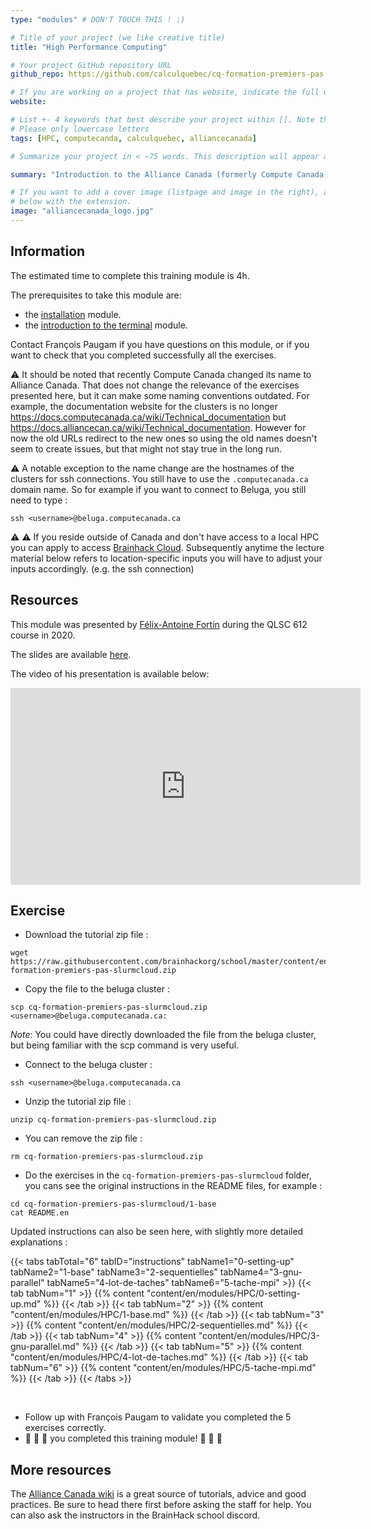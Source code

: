 ```yaml
---
type: "modules" # DON'T TOUCH THIS ! :)

# Title of your project (we like creative title)
title: "High Performance Computing"

# Your project GitHub repository URL
github_repo: https://github.com/calculquebec/cq-formation-premiers-pas

# If you are working on a project that has website, indicate the full url including "https://" below or leave it empty.
website:

# List +- 4 keywords that best describe your project within []. Note that the project summary also involves a number of key words. Those are listed on top of the [github repository](https://github.com/PSY6983-2021/project_template), click `manage topics`.
# Please only lowercase letters
tags: [HPC, computecanda, calculquebec, alliancecanada]

# Summarize your project in < ~75 words. This description will appear at the top of your page and on the list page with other projects..

summary: "Introduction to the Alliance Canada (formerly Compute Canada) infrastructure and parallel computing."

# If you want to add a cover image (listpage and image in the right), add it to your directory and indicate the name
# below with the extension.
image: "alliancecanada_logo.jpg"
---
```

<!-- This is an html comment and this won't appear in the rendered page. You are now editing the "content" area, the core of your description. Everything that you can do in markdown is allowed below. We added a couple of comments to guide your through documenting your progress. -->

## Information

The estimated time to complete this training module is 4h.

The prerequisites to take this module are:
 * the [installation](/modules/installation) module.
 * the [introduction to the terminal](/modules/introduction_to_terminal) module.

Contact François Paugam if you have questions on this module, or if you want to check that you completed successfully all the exercises.

:warning: It should be noted that recently Compute Canada changed its name to Alliance Canada.
That does not change the relevance of the exercises presented here, but it can make some naming conventions outdated.
For example, the documentation website for the clusters is no longer https://docs.computecanada.ca/wiki/Technical_documentation but https://docs.alliancecan.ca/wiki/Technical_documentation. However for now the old URLs redirect to the new ones so using the old names doesn't seem to create issues, but that might not stay true in the long run.

:warning: A notable exception to the name change are the hostnames of the clusters for ssh connections. You still have to use the `.computecanada.ca` domain name. So for example if you want to connect to Beluga, you still need to type :

`ssh <username>@beluga.computecanada.ca`

:warning: :warning: If you reside outside of Canada and don't have access to a local HPC you can apply to access [Brainhack Cloud](https://brainhack.org/brainhack_cloud/). Subsequently anytime the lecture material below refers to location-specific inputs you will have to adjust your inputs accordingly. (e.g. the ssh connection)

## Resources
This module was presented by [Félix-Antoine Fortin](https://github.com/cmd-ntrf) during the QLSC 612 course in 2020.

The slides are available [here](https://docs.google.com/presentation/d/1toGlTfi4zqavPGHZ9NV3Va7MuT-rmXdv3NHAyQGINdk/edit#slide=id.g3461d16a8f_0_8).

The video of his presentation is available below:
<iframe width="560" height="315" src="https://www.youtube.com/embed/J9VCHe1ovBg" title="YouTube video player" frameborder="0" allow="accelerometer; autoplay; clipboard-write; encrypted-media; gyroscope; picture-in-picture" allowfullscreen></iframe>


## Exercise

 * Download the tutorial zip file :
 ```
 wget https://raw.githubusercontent.com/brainhackorg/school/master/content/en/modules/HPC/cq-formation-premiers-pas-slurmcloud.zip
 ```
 * Copy the file to the beluga cluster :
 ```
 scp cq-formation-premiers-pas-slurmcloud.zip <username>@beluga.computecanada.ca:
 ```
 *Note*: You could have directly downloaded the file from the beluga cluster, but being familiar with the scp command is very useful.
 * Connect to the beluga cluster :
 ```
 ssh <username>@beluga.computecanada.ca
 ```
 * Unzip the tutorial zip file :
 ```
 unzip cq-formation-premiers-pas-slurmcloud.zip
 ```
 * You can remove the zip file :
 ```
 rm cq-formation-premiers-pas-slurmcloud.zip
 ```
 * Do the exercises in the `cq-formation-premiers-pas-slurmcloud` folder, you cans see the original instructions in the README files, for example :
 ```
 cd cq-formation-premiers-pas-slurmcloud/1-base
 cat README.en
 ```
 Updated instructions can also be seen here, with slightly more detailed explanations :

 {{< tabs tabTotal="6" tabID="instructions" tabName1="0-setting-up" tabName2="1-base" tabName3="2-sequentielles" tabName4="3-gnu-parallel" tabName5="4-lot-de-taches" tabName6="5-tache-mpi" >}}
 {{< tab tabNum="1" >}} {{% content "content/en/modules/HPC/0-setting-up.md" %}} {{< /tab >}}
 {{< tab tabNum="2" >}} {{% content "content/en/modules/HPC/1-base.md" %}} {{< /tab >}}
 {{< tab tabNum="3" >}} {{% content "content/en/modules/HPC/2-sequentielles.md" %}} {{< /tab >}}
 {{< tab tabNum="4" >}} {{% content "content/en/modules/HPC/3-gnu-parallel.md" %}} {{< /tab >}}
 {{< tab tabNum="5" >}} {{% content "content/en/modules/HPC/4-lot-de-taches.md" %}} {{< /tab >}}
 {{< tab tabNum="6" >}} {{% content "content/en/modules/HPC/5-tache-mpi.md" %}} {{< /tab >}}
 {{< /tabs >}}


 <br>

 * Follow up with François Paugam to validate you completed the 5 exercises correctly.
 * :tada: :tada: :tada: you completed this training module! :tada: :tada: :tada:

## More resources

The [Alliance Canada wiki](https://docs.alliancecan.ca/wiki/Technical_documentation) is a great source of tutorials, advice and good practices. Be sure to head there first before asking the staff for help. You can also ask the instructors in the BrainHack school discord.
